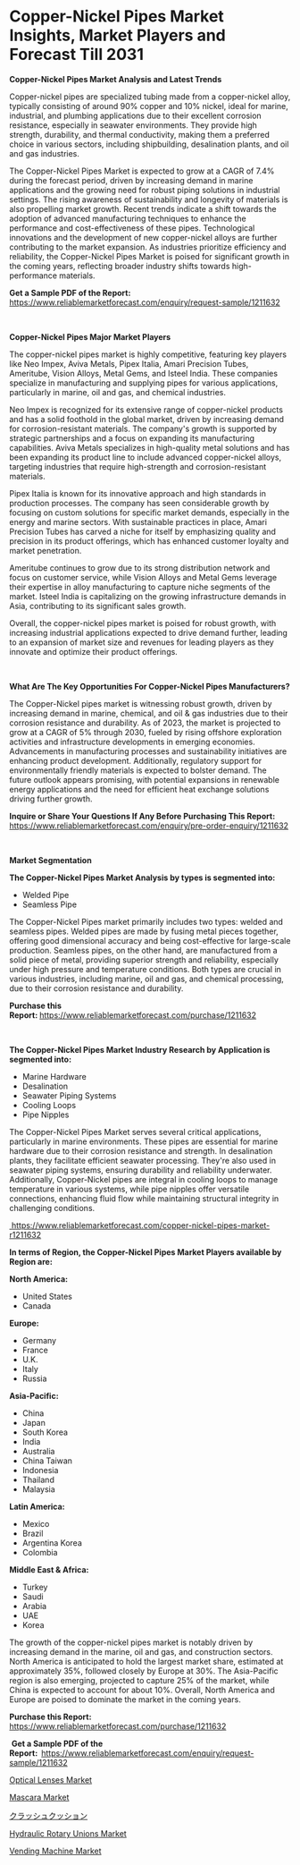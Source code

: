 <p><h1>Copper-Nickel Pipes Market Insights, Market Players and Forecast Till 2031</h1></p><p><strong>Copper-Nickel Pipes Market Analysis and Latest Trends</strong></p>
<p><p>Copper-nickel pipes are specialized tubing made from a copper-nickel alloy, typically consisting of around 90% copper and 10% nickel, ideal for marine, industrial, and plumbing applications due to their excellent corrosion resistance, especially in seawater environments. They provide high strength, durability, and thermal conductivity, making them a preferred choice in various sectors, including shipbuilding, desalination plants, and oil and gas industries.</p><p>The Copper-Nickel Pipes Market is expected to grow at a CAGR of 7.4% during the forecast period, driven by increasing demand in marine applications and the growing need for robust piping solutions in industrial settings. The rising awareness of sustainability and longevity of materials is also propelling market growth. Recent trends indicate a shift towards the adoption of advanced manufacturing techniques to enhance the performance and cost-effectiveness of these pipes. Technological innovations and the development of new copper-nickel alloys are further contributing to the market expansion. As industries prioritize efficiency and reliability, the Copper-Nickel Pipes Market is poised for significant growth in the coming years, reflecting broader industry shifts towards high-performance materials.</p></p>
<p><strong>Get a Sample PDF of the Report:&nbsp;</strong> <a href="https://www.reliablemarketforecast.com/enquiry/request-sample/1211632?utm_campaign=1082&utm_medium=2&utm_source=Github&utm_content=ia&utm_term=17122024&utm_id=copper-nickel-pipes">https://www.reliablemarketforecast.com/enquiry/request-sample/1211632</a></p>
<p>&nbsp;</p>
<p><strong>Copper-Nickel Pipes Major Market Players</strong></p>
<p><p>The copper-nickel pipes market is highly competitive, featuring key players like Neo Impex, Aviva Metals, Pipex Italia, Amari Precision Tubes, Ameritube, Vision Alloys, Metal Gems, and Isteel India. These companies specialize in manufacturing and supplying pipes for various applications, particularly in marine, oil and gas, and chemical industries.</p><p>Neo Impex is recognized for its extensive range of copper-nickel products and has a solid foothold in the global market, driven by increasing demand for corrosion-resistant materials. The company's growth is supported by strategic partnerships and a focus on expanding its manufacturing capabilities. Aviva Metals specializes in high-quality metal solutions and has been expanding its product line to include advanced copper-nickel alloys, targeting industries that require high-strength and corrosion-resistant materials.</p><p>Pipex Italia is known for its innovative approach and high standards in production processes. The company has seen considerable growth by focusing on custom solutions for specific market demands, especially in the energy and marine sectors. With sustainable practices in place, Amari Precision Tubes has carved a niche for itself by emphasizing quality and precision in its product offerings, which has enhanced customer loyalty and market penetration.</p><p>Ameritube continues to grow due to its strong distribution network and focus on customer service, while Vision Alloys and Metal Gems leverage their expertise in alloy manufacturing to capture niche segments of the market. Isteel India is capitalizing on the growing infrastructure demands in Asia, contributing to its significant sales growth.</p><p>Overall, the copper-nickel pipes market is poised for robust growth, with increasing industrial applications expected to drive demand further, leading to an expansion of market size and revenues for leading players as they innovate and optimize their product offerings.</p></p>
<p>&nbsp;</p>
<p><strong>What Are The Key Opportunities For Copper-Nickel Pipes Manufacturers?</strong></p>
<p><p>The Copper-Nickel pipes market is witnessing robust growth, driven by increasing demand in marine, chemical, and oil & gas industries due to their corrosion resistance and durability. As of 2023, the market is projected to grow at a CAGR of 5% through 2030, fueled by rising offshore exploration activities and infrastructure developments in emerging economies. Advancements in manufacturing processes and sustainability initiatives are enhancing product development. Additionally, regulatory support for environmentally friendly materials is expected to bolster demand. The future outlook appears promising, with potential expansions in renewable energy applications and the need for efficient heat exchange solutions driving further growth.</p></p>
<p><strong>Inquire or Share Your Questions If Any Before Purchasing This Report:</strong> <a href="https://www.reliablemarketforecast.com/enquiry/pre-order-enquiry/1211632?utm_campaign=1082&utm_medium=2&utm_source=Github&utm_content=ia&utm_term=17122024&utm_id=copper-nickel-pipes">https://www.reliablemarketforecast.com/enquiry/pre-order-enquiry/1211632</a></p>
<p>&nbsp;</p>
<p><strong>Market Segmentation</strong></p>
<p><strong>The Copper-Nickel Pipes Market Analysis by types is segmented into:</strong></p>
<p><ul><li>Welded Pipe</li><li>Seamless Pipe</li></ul></p>
<p><p>The Copper-Nickel Pipes market primarily includes two types: welded and seamless pipes. Welded pipes are made by fusing metal pieces together, offering good dimensional accuracy and being cost-effective for large-scale production. Seamless pipes, on the other hand, are manufactured from a solid piece of metal, providing superior strength and reliability, especially under high pressure and temperature conditions. Both types are crucial in various industries, including marine, oil and gas, and chemical processing, due to their corrosion resistance and durability.</p></p>
<p><strong>Purchase this Report:&nbsp;</strong><a href="https://www.reliablemarketforecast.com/purchase/1211632?utm_campaign=1082&utm_medium=2&utm_source=Github&utm_content=ia&utm_term=17122024&utm_id=copper-nickel-pipes">https://www.reliablemarketforecast.com/purchase/1211632</a></p>
<p>&nbsp;</p>
<p><strong>The Copper-Nickel Pipes Market Industry Research by Application is segmented into:</strong></p>
<p><ul><li>Marine Hardware</li><li>Desalination</li><li>Seawater Piping Systems</li><li>Cooling Loops</li><li>Pipe Nipples</li></ul></p>
<p><p>The Copper-Nickel Pipes Market serves several critical applications, particularly in marine environments. These pipes are essential for marine hardware due to their corrosion resistance and strength. In desalination plants, they facilitate efficient seawater processing. They're also used in seawater piping systems, ensuring durability and reliability underwater. Additionally, Copper-Nickel pipes are integral in cooling loops to manage temperature in various systems, while pipe nipples offer versatile connections, enhancing fluid flow while maintaining structural integrity in challenging conditions.</p></p>
<p><a href="https://www.reliablemarketforecast.com/copper-nickel-pipes-market-r1211632?utm_campaign=1082&utm_medium=2&utm_source=Github&utm_content=ia&utm_term=17122024&utm_id=copper-nickel-pipes">&nbsp;https://www.reliablemarketforecast.com/copper-nickel-pipes-market-r1211632</a></p>
<p><strong>In terms of Region, the Copper-Nickel Pipes Market Players available by Region are:</strong></p>
<p>
    <p> <strong> North America: </strong>
        <ul>
            <li>United States</li>
            <li>Canada</li>
        </ul>
        </p> 
    <p> <strong> Europe: </strong>
        <ul>
            <li>Germany</li>
            <li>France</li>
            <li>U.K.</li>
            <li>Italy</li>
            <li>Russia</li>
        </ul>
        </p> 
    <p> <strong> Asia-Pacific: </strong>
        <ul>
            <li>China</li>
            <li>Japan</li>
            <li>South Korea</li>
            <li>India</li>
            <li>Australia</li>
            <li>China Taiwan</li>
            <li>Indonesia</li>
            <li>Thailand</li>
            <li>Malaysia</li>
        </ul>
        </p> 
    <p> <strong> Latin America: </strong>
        <ul>
            <li>Mexico</li>
            <li>Brazil</li>
            <li>Argentina Korea</li>
            <li>Colombia</li>
        </ul>
        </p> 
    <p> <strong> Middle East & Africa: </strong>
        <ul>
            <li>Turkey</li>
            <li>Saudi</li>
            <li>Arabia</li>
            <li>UAE</li>
            <li>Korea</li>
        </ul>
    </p>
    </p>
<p><p>The growth of the copper-nickel pipes market is notably driven by increasing demand in the marine, oil and gas, and construction sectors. North America is anticipated to hold the largest market share, estimated at approximately 35%, followed closely by Europe at 30%. The Asia-Pacific region is also emerging, projected to capture 25% of the market, while China is expected to account for about 10%. Overall, North America and Europe are poised to dominate the market in the coming years.</p></p>
<p><strong>Purchase this Report: </strong><a href="https://www.reliablemarketforecast.com/purchase/1211632?utm_campaign=1082&utm_medium=2&utm_source=Github&utm_content=ia&utm_term=17122024&utm_id=copper-nickel-pipes">https://www.reliablemarketforecast.com/purchase/1211632</a></p>
<p>&nbsp;<strong>Get a Sample PDF of the Report:&nbsp;&nbsp;</strong><a href="https://www.reliablemarketforecast.com/enquiry/request-sample/1211632?utm_campaign=1082&utm_medium=2&utm_source=Github&utm_content=ia&utm_term=17122024&utm_id=copper-nickel-pipes">https://www.reliablemarketforecast.com/enquiry/request-sample/1211632</a></p>
<p><strong></strong></p>
<p><p><a href="https://www.linkedin.com/pulse/projected-growth-optical-lenses-market-size-scope-analysis-57flf?utm_campaign=1082&utm_medium=2&utm_source=Github&utm_content=ia&utm_term=17122024&utm_id=copper-nickel-pipes">Optical Lenses Market</a></p><p><a href="https://www.linkedin.com/pulse/mascara-market-growth-forecast-81-cagr-from-2024-2031-highlighting-9u3nf?utm_campaign=1082&utm_medium=2&utm_source=Github&utm_content=ia&utm_term=17122024&utm_id=copper-nickel-pipes">Mascara Market</a></p><p><a href="https://github.com/lababdou/Market-Research-Report-List-6/blob/main/890942627538.md?utm_campaign=1082&utm_medium=2&utm_source=Github&utm_content=ia&utm_term=17122024&utm_id=copper-nickel-pipes">クラッシュクッション</a></p><p><a href="https://github.com/NorbertYates/Market-Research-Report-List-7/blob/main/hydraulic-rotary-unions-market.md?utm_campaign=1082&utm_medium=2&utm_source=Github&utm_content=ia&utm_term=17122024&utm_id=copper-nickel-pipes">Hydraulic Rotary Unions Market</a></p><p><a href="https://www.linkedin.com/pulse/global-vending-machine-market-analysis-2024-2031-average-t5m6f?utm_campaign=1082&utm_medium=2&utm_source=Github&utm_content=ia&utm_term=17122024&utm_id=copper-nickel-pipes">Vending Machine Market</a></p></p>